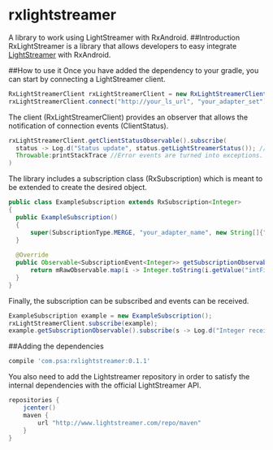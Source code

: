 # rxlightstreamer
A library to work using LightStreamer with RxAndroid.
##Introduction
RxLightStreamer is a library that allows developers to easy integrate [LightStreamer](https://www.lightstreamer.com/) with RxAndroid.

##How to use it
Once you have added the dependency to your gradle, you can start by connecting a LightStreamer client.
```java
RxLightStreamerClient rxLightStreamerClient = new RxLightStreamerClient();
rxLightStreamerClient.connect("http://your_ls_url", "your_adapter_set");
```
The client (RxLightStreamerClient) provides an observer that allows the notification of connection events (ClientStatus).
```java
rxLightStreamerClient.getClientStatusObservable().subscribe(
  status -> Log.d("Status update", status.getLightStreamerStatus()); //This method would print the status just as returned by LS
  Throwable:printStackTrace //Error events are turned into exceptions.
)
```

The library includes a subscription class (RxSubscription) which is meant to be extended to create the desired object.
```java
public class ExampleSubscription extends RxSubscription<Integer>
{
  public ExampleSubscription()
  {
      super(SubscriptionType.MERGE, "your_adapter_name", new String[]{"intField"}, new String[]{"int1", "int2"});
  }
  
  @Override
  public Observable<SubscriptionEvent<Integer>> getSubscriptionObservable() {
      return mRawObservable.map(i -> Integer.toString(i.getValue("intField")); //mRawObservable is the one RxSubscription genrates.
  }
}
```

Finally, the subscription can be subscribed and events can be received.
```java
ExampleSubscription example = new ExampleSubscription();
rxLightStreamerClient.subscribe(example);
example.getSubscriptionObservable().subscribe(s -> Log.d("Integer received", "The new integer is " + s.getUpdatedItem());
```
##Adding the dependencies
```gradle
compile 'com.psa:rxlightstreamer:0.1.1'
```
You also need to add the Lightstreamer repository in order to satisfy the internal dependencies with the
official LightStreamer API.
```gradle
repositories {
    jcenter()
    maven {
        url "http://www.lightstreamer.com/repo/maven"
    }
}
```